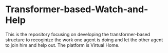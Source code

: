 # Transformer-based-Watch-and-Help
This is the repository focusing on developing the transformer-based structure to recoginize the work one agent is doing and let the other agent to join him and help out. The platform is Virtual Home.
